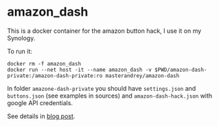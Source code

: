 # amazon_dash

This is a docker container for the amazon button hack, I use it on my Synology.

To run it:
```
docker rm -f amazon_dash
docker run --net host -it --name amazon_dash -v $PWD/amazon-dash-private:/amazon-dash-private:ro masterandrey/amazon-dash
```

In folder `amazone-dash-private` you should have `settings.json` and `buttons.json` (see examples in sources)
and `amazon-dash-hack.json` with google API credentials.

See details in [blog post](http://masterandrey.com/posts/en/amazon_dash/).
